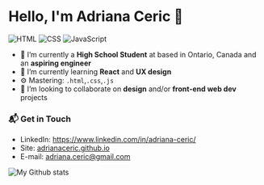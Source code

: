 # Hello, I'm Adriana Ceric 👋

![HTML](https://img.shields.io/badge/HTML-Expert-orange)
![CSS](https://img.shields.io/badge/CSS-Expert-blue)
![JavaScript](https://img.shields.io/badge/JavaScript-Beginner-yellow)

- 🔭 I’m currently a **High School Student** at based in Ontario, Canada and an **aspiring engineer**
- 🌱 I’m currently learning **React** and **UX design**
- ⚙️ Mastering: `.html`,`.css`,`.js`
- 👯 I’m looking to collaborate on **design** and/or **front-end web dev** projects

### 📬 Get in Touch
- LinkedIn: https://www.linkedin.com/in/adriana-ceric/
- Site: [adrianaceric.github.io][site]
- E-mail: <a>adriana.ceric@gmail.com</a>

![My Github stats](https://github-readme-stats.vercel.app/api?username=AdrianaCeric&show_icons=true&hide_border=true)

[github]: https://github.com/federico-dondi
[site]: https://adrianaceric.github.io
